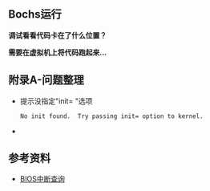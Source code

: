 ## Bochs运行







**调试看看代码卡在了什么位置？**



**需要在虚拟机上将代码跑起来...**











## 附录A-问题整理

* 提示没指定"init= "选项

  ```
  No init found.  Try passing init= option to kernel.
  ```

  

* 





## 参考资料

* [BIOS中断查询](#http://www.ctyme.com/intr/int.htm)